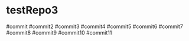 # testRepo3
#commit
#commit2
#commit3
#commit4
#commit5
#commit6
#commit7
#commit8
#commit9
#commit10
#commit11

